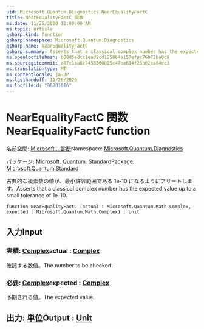 ```yaml
---
uid: Microsoft.Quantum.Diagnostics.NearEqualityFactC
title: NearEqualityFactC 関数
ms.date: 11/25/2020 12:00:00 AM
ms.topic: article
qsharp.kind: function
qsharp.namespace: Microsoft.Quantum.Diagnostics
qsharp.name: NearEqualityFactC
qsharp.summary: Asserts that a classical complex number has the expected value up to a small tolerance of 1e-10.
ms.openlocfilehash: b08d5edcc1ead2cd125864a157efac76b72ba0d9
ms.sourcegitcommit: a87c1aa8e7453360025e47ba614f25b02ea84ec3
ms.translationtype: MT
ms.contentlocale: ja-JP
ms.lasthandoff: 11/26/2020
ms.locfileid: "96201616"
---
```

# <a name="nearequalityfactc-function"></a><span data-ttu-id="a24f8-102">NearEqualityFactC 関数</span><span class="sxs-lookup"><span data-stu-id="a24f8-102">NearEqualityFactC function</span></span>

<span data-ttu-id="a24f8-103">名前空間: [Microsoft... 診断](xref:Microsoft.Quantum.Diagnostics)</span><span class="sxs-lookup"><span data-stu-id="a24f8-103">Namespace: [Microsoft.Quantum.Diagnostics](xref:Microsoft.Quantum.Diagnostics)</span></span>

<span data-ttu-id="a24f8-104">パッケージ: [Microsoft. Quantum. Standard](https://nuget.org/packages/Microsoft.Quantum.Standard)</span><span class="sxs-lookup"><span data-stu-id="a24f8-104">Package: [Microsoft.Quantum.Standard](https://nuget.org/packages/Microsoft.Quantum.Standard)</span></span>


<span data-ttu-id="a24f8-105">古典的な複素数の値が、最小許容範囲である 1e-10 になるようにアサートします。</span><span class="sxs-lookup"><span data-stu-id="a24f8-105">Asserts that a classical complex number has the expected value up to a small tolerance of 1e-10.</span></span>

```qsharp
function NearEqualityFactC (actual : Microsoft.Quantum.Math.Complex, expected : Microsoft.Quantum.Math.Complex) : Unit
```


## <a name="input"></a><span data-ttu-id="a24f8-106">入力</span><span class="sxs-lookup"><span data-stu-id="a24f8-106">Input</span></span>

### <a name="actual--complex"></a><span data-ttu-id="a24f8-107">実績: [Complex](xref:Microsoft.Quantum.Math.Complex)</span><span class="sxs-lookup"><span data-stu-id="a24f8-107">actual : [Complex](xref:Microsoft.Quantum.Math.Complex)</span></span>

<span data-ttu-id="a24f8-108">確認する数値。</span><span class="sxs-lookup"><span data-stu-id="a24f8-108">The number to be checked.</span></span>


### <a name="expected--complex"></a><span data-ttu-id="a24f8-109">必要: [Complex](xref:Microsoft.Quantum.Math.Complex)</span><span class="sxs-lookup"><span data-stu-id="a24f8-109">expected : [Complex](xref:Microsoft.Quantum.Math.Complex)</span></span>

<span data-ttu-id="a24f8-110">予期される値。</span><span class="sxs-lookup"><span data-stu-id="a24f8-110">The expected value.</span></span>



## <a name="output--unit"></a><span data-ttu-id="a24f8-111">出力: [単位](xref:microsoft.quantum.lang-ref.unit)</span><span class="sxs-lookup"><span data-stu-id="a24f8-111">Output : [Unit](xref:microsoft.quantum.lang-ref.unit)</span></span>

